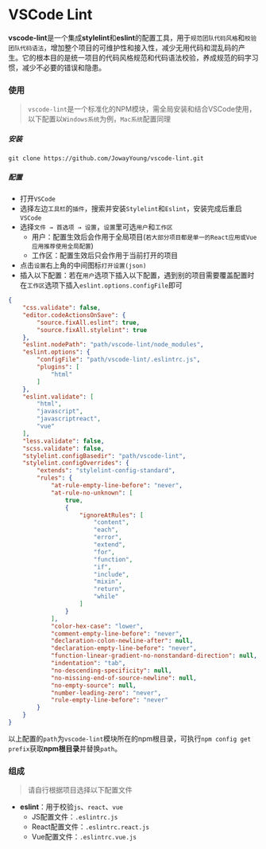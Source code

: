 # VSCode Lint

**vscode-lint**是一个集成**stylelint**和**eslint**的配置工具，用于`规范团队代码风格`和`校验团队代码语法`，增加整个项目的可维护性和接入性，减少无用代码和混乱码的产生。它的根本目的是统一项目的代码风格规范和代码语法校验，养成规范的码字习惯，减少不必要的错误和隐患。

### 使用

> `vscode-lint`是一个标准化的NPM模块，需全局安装和结合VSCode使用，以下配置以`Windows系统`为例，`Mac系统`配置同理

##### 安装

`git clone https://github.com/JowayYoung/vscode-lint.git`

##### 配置

- 打开`VSCode`
- 选择左边`工具栏`的`插件`，搜索并安装`Stylelint`和`Eslint`，安装完成后重启`VSCode`
- 选择`文件 → 首选项 → 设置`，`设置`里可选`用户`和`工作区`
	- 用户：配置生效后会作用于全局项目(`若大部分项目都是单一的React应用或Vue应用推荐使用全局配置`)
	- 工作区：配置生效后只会作用于当前打开的项目
- 点击`设置`右上角的中间图标`打开设置(json)`
- 插入以下配置：若在`用户`选项下插入以下配置，遇到别的项目需要覆盖配置时在`工作区`选项下插入`eslint.options.configFile`即可

```json
{
    "css.validate": false,
    "editor.codeActionsOnSave": {
        "source.fixAll.eslint": true,
        "source.fixAll.stylelint": true
    },
    "eslint.nodePath": "path/vscode-lint/node_modules",
    "eslint.options": {
        "configFile": "path/vscode-lint/.eslintrc.js",
        "plugins": [
            "html"
        ]
    },
    "eslint.validate": [
        "html",
        "javascript",
        "javascriptreact",
        "vue"
    ],
    "less.validate": false,
    "scss.validate": false,
    "stylelint.configBasedir": "path/vscode-lint",
    "stylelint.configOverrides": {
        "extends": "stylelint-config-standard",
        "rules": {
            "at-rule-empty-line-before": "never",
            "at-rule-no-unknown": [
                true,
                {
                    "ignoreAtRules": [
                        "content",
                        "each",
                        "error",
                        "extend",
                        "for",
                        "function",
                        "if",
                        "include",
                        "mixin",
                        "return",
                        "while"
                    ]
                }
            ],
            "color-hex-case": "lower",
            "comment-empty-line-before": "never",
            "declaration-colon-newline-after": null,
            "declaration-empty-line-before": "never",
            "function-linear-gradient-no-nonstandard-direction": null,
            "indentation": "tab",
            "no-descending-specificity": null,
            "no-missing-end-of-source-newline": null,
            "no-empty-source": null,
            "number-leading-zero": "never",
            "rule-empty-line-before": "never"
        }
    }
}
```

以上配置的`path`为`vscode-lint`模块所在的npm根目录，可执行`npm config get prefix`获取**npm根目录**并替换`path`。

### 组成

> 请自行根据项目选择以下配置文件

- **eslint**：用于校验`js`、`react`、`vue`
	- JS配置文件：`.eslintrc.js`
	- React配置文件：`.eslintrc.react.js`
	- Vue配置文件：`.eslintrc.vue.js`